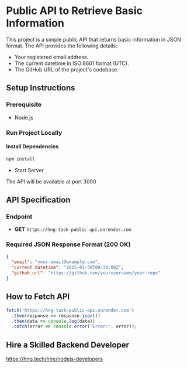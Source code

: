 # Public API to Retrieve Basic Information

This project is a simple public API that returns basic information in JSON format. The API provides the following details:
- Your registered email address.
- The current datetime in ISO 8601 format (UTC).
- The GitHub URL of the project's codebase.

## Setup Instructions

### Prerequisite
- Node.js 

### Run Project Locally

#### Install Dependencies

```bash
npm install
```
- Start Server

The API will be available at port 3000

## API Specification

### Endpoint
- **GET** `https://hng-task-public-api.onrender.com`

### Required JSON Response Format (200 OK)
```json
{
  "email": "your-email@example.com",
  "current_datetime": "2025-01-30T09:30:00Z",
  "github_url": "https://github.com/yourusername/your-repo"
}
```

## How to Fetch API
```javascript
fetch('https://hng-task-public-api.onrender.com')
  .then(response => response.json())
  .then(data => console.log(data))
  .catch(error => console.error('Error:', error));
```
## Hire a Skilled Backend Developer

https://hng.tech/hire/nodejs-developers